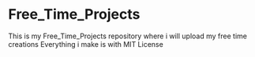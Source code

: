 # Free_Time_Projects
This is my Free_Time_Projects repository where i will upload my free time creations
Everything i make is with MIT License
